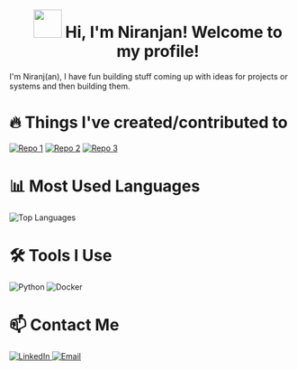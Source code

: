 <div id="user-content-toc">
  <ul align="center" style="list-style: none;">
    <summary>
      <h1 align="center"><img src="https://cdn.discordapp.com/attachments/1263446955820847156/1286709660027453553/ezgif.com-crop_2.gif?ex=66eee540&is=66ed93c0&hm=ed59eff2c0fcf233c966af89bc13028ea5c33b6d9ed7be2e0a41e45d8ab29d17&" width="50"> Hi, I'm Niranjan! Welcome to my profile!</h1>
    </summary>
  </ul>
</div>

I'm Niranj(an), I have fun building stuff coming up with ideas for projects or systems and then building them. 


# 🔥 Things I've created/contributed to
[![Repo 1](https://github-readme-stats.vercel.app/api/pin/?username=tntcannon5000&repo=Screening-LLM&theme=orange)](https://github.com/tntcannon5000/Screening-LLM)
[![Repo 2](https://github-readme-stats.vercel.app/api/pin/?username=tntcannon5000&repo=UERK-Bot&theme=orange)](https://github.com/tntcannon5000/UERK-Bot)
[![Repo 3](https://github-readme-stats.vercel.app/api/pin/?username=DKundu121&repo=JumpKingAtHome&theme=orange)](https://github.com/DKundu121/JumpKingAtHome)

# 📊 Most Used Languages
![Top Languages](https://github-readme-stats.vercel.app/api/top-langs/?username=tntcannon5000&layout=compact&theme=orange)

# 🛠️ Tools I Use
<p>
  <img src="https://img.shields.io/badge/Python-FFD43B?style=for-the-badge&logo=python&logoColor=blue" alt="Python" />
  <img src="https://img.shields.io/badge/Docker-2CA5E0?style=for-the-badge&logo=docker&logoColor=white" alt="Docker" />
</p>

# 📫 Contact Me
<p>
  <a href="https://www.linkedin.com/in/nnm22/">
    <img src="https://img.shields.io/badge/LinkedIn-0077B5?style=for-the-badge&logo=linkedin&logoColor=white" alt="LinkedIn" />
  </a>
  <a href="mailto:oranjan@outlook.com">
    <img src="https://img.shields.io/badge/Email-D14836?style=for-the-badge&logo=gmail&logoColor=white" alt="Email" />
  </a>
</p>

